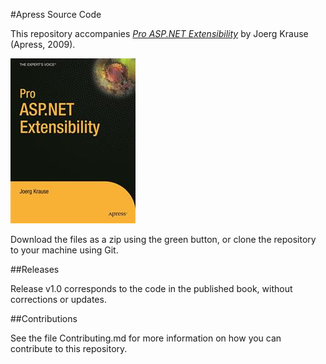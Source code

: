 #Apress Source Code

This repository accompanies [*Pro ASP.NET Extensibility*](http://www.apress.com/9781430219835) by Joerg Krause (Apress, 2009).

![Cover image](9781430219835.jpg)

Download the files as a zip using the green button, or clone the repository to your machine using Git.

##Releases

Release v1.0 corresponds to the code in the published book, without corrections or updates.

##Contributions

See the file Contributing.md for more information on how you can contribute to this repository.
